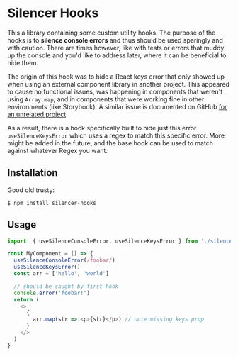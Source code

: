 # Silencer Hooks

This a library containing some custom utility hooks. The purpose of the hooks
is to **silence console errors** and thus should be used sparingly and with caution.
There are times however, like with tests or errors that muddy up the console and you'd
like to address later, where it can be beneficial to hide them.

The origin of this hook was to hide a React keys error that only showed up
when using an external component library in another project. This appeared to
cause no functional issues, was happening in components that weren't using `Array.map`,
and in components that were working fine in other environments (like Storybook).
A similar issue is documented on GitHub [for an unrelated project](https://github.com/vitejs/vite/issues/5646).

As a result, there is a hook specifically built to hide just this error `useSilenceKeysError`
which uses a regex to match this specific error. More might be added in the future, and the base
hook can be used to match against whatever Regex you want.

## Installation

Good old trusty:

```shell
$ npm install silencer-hooks
```

## Usage

```javascript
import  { useSilenceConsoleError, useSilenceKeysError } from './silencer'

const MyComponent = () => {
  useSilenceConsoleError(/foobar/)
  useSilenceKeysError()
  const arr = ['hello', 'world']

  // should be caught by first hook
  console.error('foobar!')
  return (
    <>
      {
        arr.map(str => <p>{str}</p>) // note missing keys prop
      }
    </>
  )
}
```
